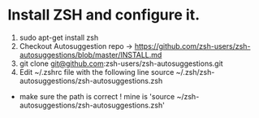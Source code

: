 # Install ZSH and configure it.


1. sudo apt-get install zsh
2. Checkout Autosuggestion repo -> https://github.com/zsh-users/zsh-autosuggestions/blob/master/INSTALL.md
3. git clone git@github.com:zsh-users/zsh-autosuggestions.git
4. Edit ~/.zshrc file with the following line source ~/.zsh/zsh-autosuggestions/zsh-autosuggestions.zsh
- make sure the path is correct ! mine is 'source ~/zsh-autosuggestions/zsh-autosuggestions.zsh'
